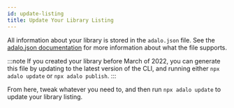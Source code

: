 ```yaml
---
id: update-listing
title: Update Your Library Listing
---
```


All information about your library is stored in the `adalo.json` file. See the [adalo.json documentation](/api-reference/adalo-json) for more information about what the file supports.

:::note
If you created your library before March of 2022, you can generate this file by updating to the latest version of the CLI, and running either `npx adalo update` or `npx adalo publish`.
:::

From here, tweak whatever you need to, and then run `npx adalo update` to update your library listing.
